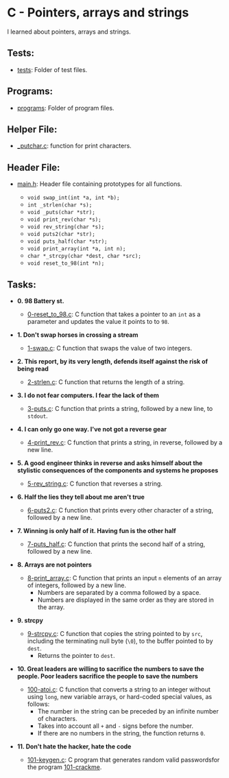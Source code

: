 # C - Pointers, arrays and strings

I learned about pointers, arrays and strings.

## Tests:

* [tests](./tests): Folder of test files.

## Programs:

* [programs](./programs): Folder of program files.

## Helper File:

* [_putchar.c](./_putchar.c): function for print characters.

## Header File:

* [main.h](./main.h): Header file containing prototypes for all functions.

  * `void swap_int(int *a, int *b);`
  * `int _strlen(char *s);`
  * `void _puts(char *str);`
  * `void print_rev(char *s);`
  * `void rev_string(char *s);`
  * `void puts2(char *str);`
  * `void puts_half(char *str);`
  * `void print_array(int *a, int n);`
  * `char *_strcpy(char *dest, char *src);`
  * `void reset_to_98(int *n);`

## Tasks:

* **0. 98 Battery st.**
  * [0-reset_to_98.c](./0-reset_to_98.c): C function that takes a pointer to an `int` as a parameter and updates the value it points to to `98`.

* **1. Don't swap horses in crossing a stream**
  * [1-swap.c](./1-swap.c): C function that swaps the value of two integers.

* **2. This report, by its very length, defends itself against the risk of being read**
  * [2-strlen.c](./2-strlen.c): C function that returns the length of a string.

* **3. I do not fear computers. I fear the lack of them**
  * [3-puts.c](./3-puts.c): C function that prints a string, followed by a new line, to `stdout`.

* **4. I can only go one way. I've not got a reverse gear**
  * [4-print_rev.c](./4-print_rev.c): C function that prints a string, in reverse, followed by a new line.

* **5. A good engineer thinks in reverse and asks himself about the stylistic consequences of the components and systems he proposes**
  * [5-rev_string.c](./5-rev_string.c): C function that reverses a string.

* **6. Half the lies they tell about me aren't true**
  * [6-puts2.c](./6-puts2.c): C function that prints every other character of a string, followed by a new line.

* **7. Winning is only half of it. Having fun is the other half**
  * [7-puts_half.c](./7-puts_half.c): C function that prints the second half of a string, followed by a new line.

* **8. Arrays are not pointers**
  * [8-print_array.c](./8-print_array.c): C function that prints an input `n` elements of an array of integers, followed by a new line.
    * Numbers are separated by a comma followed by a space.
    * Numbers are displayed in the same order as they are stored in the array.

* **9. strcpy**
  * [9-strcpy.c](./9-strcpy.c): C function that copies the string pointed to by `src`, including the terminating null byte (`\0`), to the buffer pointed to by `dest`.
    * Returns the pointer to `dest`.

* **10. Great leaders are willing to sacrifice the numbers to save the people. Poor leaders sacrifice the people to save the numbers**
  * [100-atoi.c](./100-atoi.c): C function that converts a string to an integer without using `long`, new variable arrays, or hard-coded special values, as follows:
    * The number in the string can be preceded by an infinite number of characters.
    * Takes into account all `+` and `-` signs before the number.
    * If there are no numbers in the string, the function returns `0`.

* **11. Don't hate the hacker, hate the code**
  * [101-keygen.c](./101-keygen.c): C program that generates random valid passwordsfor the program [101-crackme](https://github.com/alx-tools/0x04.c).
